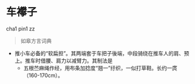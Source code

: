 # 车襻子
cha1 pin1 zz
> 如皋方言词典
- 推小车必备的“软扁担”。其两端套于车把子後端，中段骑绕在推车人的肩、预上。推车时借腰、肩力以减臂力。其制法是
  - 五根苎麻绳作经，用布条加捻度“翘一”纡织，一似打草鞋。长约一庹（160-170cm）。

